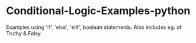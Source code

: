 # Conditional-Logic-Examples-python
Examples using 'if', 'else', 'elif', boolean statements. Also includes eg. of Truthy & Falsy. 
